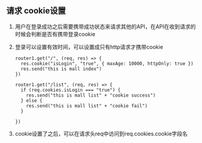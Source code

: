 ## 请求 cookie设置

1. 用户在登录成功之后需要携带成功状态来请求其他的API，在API在收到请求的时候会判断是否有携带登录cookie

2. 登录可以设置有效时间，可以设置成只有http请求才携带cookie

   ```
   router1.get("/", (req, res) => {
     res.cookie("isLogin", "true", { maxAge: 10000, httpOnly: true })
     res.send("this is mall index")
   })
   
   router1.get("/list", (req, res) => {
     if (req.cookies.isLogin === "true") {
       res.send("this is mall list" + "cookie success")
     } else {
       res.send("this is mall list" + "cookie fail")
     }
   
   })
   ```

   

3. cookie设置了之后，可以在请求头req中访问到req.cookies.cookie字段名

